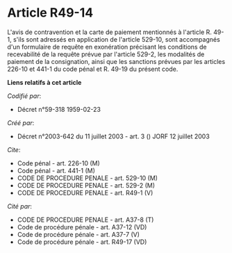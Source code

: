 # Article R49-14

L'avis de contravention et la carte de paiement mentionnés à l'article R. 49-1, s'ils sont adressés en application de
l'article 529-10, sont accompagnés d'un formulaire de requête en exonération précisant les conditions de recevabilité de la
requête prévue par l'article 529-2, les modalités de paiement de la consignation, ainsi que les sanctions prévues par les
articles 226-10 et 441-1 du code pénal et R. 49-19 du présent code.

**Liens relatifs à cet article**

_Codifié par_:

  - Décret n°59-318 1959-02-23

_Créé par_:

  - Décret n°2003-642 du 11 juillet 2003 - art. 3 () JORF 12 juillet 2003

_Cite_:

  - Code pénal - art. 226-10 (M)
  - Code pénal - art. 441-1 (M)
  - CODE DE PROCEDURE PENALE - art. 529-10 (M)
  - CODE DE PROCEDURE PENALE - art. 529-2 (M)
  - CODE DE PROCEDURE PENALE - art. R49-1 (V)

_Cité par_:

  - CODE DE PROCEDURE PENALE - art. A37-8 (T)
  - Code de procédure pénale - art. A37-12 (VD)
  - Code de procédure pénale - art. A37-7 (V)
  - Code de procédure pénale - art. R49-17 (VD)

